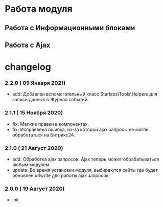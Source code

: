 # Работа модуля

## Работа с Информационными блоками

## Работа с Ajax

# changelog

### 2.2.0 ( 09 Января 2021)

- add: Добавлен вспомогательный класс Starlabs\Tools\Helpers для записи данных в Журнал событий

### 2.1.1 ( 15 Ноября 2020)

- fix: Мелкие правки в компонентах.
- fix: Исправлена ошибка, из-за которой ajax запросы не могли обработаться на Битрикс24.

### 2.1.0 ( 21 Август 2020)

- add: Обработка ajax запросов. Ajax теперь может обрабатываться любым модулем.
- update: Во время установки модуля, выбираются сайты где будет обновлен urlwrite для работы ajax запросов

### 2.0.0 ( 19 Август 2020)

- init
